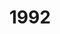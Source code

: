 ---
title: '1992'
countries:
- country: AUS
  indice: 0.4002212769614162
- country: AUT
  indice: 0.3414031843763246
- country: DNK
  indice: 0.3869191241440291
- country: FIN
  indice: 0.35944680324227485
- country: FRA
  indice: 0.40547465510931086
- country: DEU
  indice: 0.36478417709388616
- country: ITA
  indice: 0.3646436749827614
- country: KOR
  indice: 0.30152810773929994
- country: NLD
  indice: 0.38865840997314993
- country: NZL
  indice: 0.3853853443065743
- country: NOR
  indice: 0.3699028146779706
- country: SWE
  indice: 0.38525605347537517
- country: CHE
  indice: 0.2194390690534564
- country: GBR
  indice: 0.4180478235825966
- country: CHN
  indice: 0.23177939708470344
- country: CRI
  indice: 0.289757328369714
---